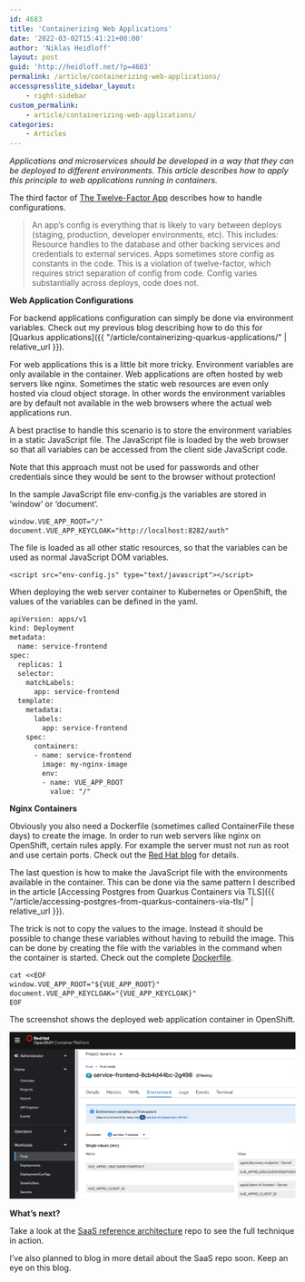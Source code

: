 ```yaml
---
id: 4683
title: 'Containerizing Web Applications'
date: '2022-03-02T15:41:21+00:00'
author: 'Niklas Heidloff'
layout: post
guid: 'http://heidloff.net/?p=4683'
permalink: /article/containerizing-web-applications/
accesspresslite_sidebar_layout:
    - right-sidebar
custom_permalink:
    - article/containerizing-web-applications/
categories:
    - Articles
---
```


*Applications and microservices should be developed in a way that they can be deployed to different environments. This article describes how to apply this principle to web applications running in containers.*

The third factor of [The Twelve-Factor App](https://12factor.net/config) describes how to handle configurations.

> An app’s config is everything that is likely to vary between deploys (staging, production, developer environments, etc). This includes: Resource handles to the database and other backing services and credentials to external services. Apps sometimes store config as constants in the code. This is a violation of twelve-factor, which requires strict separation of config from code. Config varies substantially across deploys, code does not.

**Web Application Configurations**

For backend applications configuration can simply be done via environment variables. Check out my previous blog describing how to do this for [Quarkus applications]({{ "/article/containerizing-quarkus-applications/" | relative_url }}).

For web applications this is a little bit more tricky. Environment variables are only available in the container. Web applications are often hosted by web servers like nginx. Sometimes the static web resources are even only hosted via cloud object storage. In other words the environment variables are by default not available in the web browsers where the actual web applications run.

A best practise to handle this scenario is to store the environment variables in a static JavaScript file. The JavaScript file is loaded by the web browser so that all variables can be accessed from the client side JavaScript code.

Note that this approach must not be used for passwords and other credentials since they would be sent to the browser without protection!

In the sample JavaScript file env-config.js the variables are stored in ‘window’ or ‘document’.

```
window.VUE_APP_ROOT="/"
document.VUE_APP_KEYCLOAK="http://localhost:8282/auth"
```

The file is loaded as all other static resources, so that the variables can be used as normal JavaScript DOM variables.

```
<script src="env-config.js" type="text/javascript"></script>
```

When deploying the web server container to Kubernetes or OpenShift, the values of the variables can be defined in the yaml.

```
apiVersion: apps/v1
kind: Deployment
metadata:
  name: service-frontend
spec:
  replicas: 1
  selector:
    matchLabels:
      app: service-frontend
  template:
    metadata:
      labels:
        app: service-frontend
    spec:
      containers:
      - name: service-frontend
        image: my-nginx-image
        env:
        - name: VUE_APP_ROOT
          value: "/" 
```

**Nginx Containers**

Obviously you also need a Dockerfile (sometimes called ContainerFile these days) to create the image. In order to run web servers like nginx on OpenShift, certain rules apply. For example the server must not run as root and use certain ports. Check out the [Red Hat blog](https://cloud.redhat.com/blog/deploy-vuejs-applications-on-openshift) for details.

The last question is how to make the JavaScript file with the environments available in the container. This can be done via the same pattern I described in the article [Accessing Postgres from Quarkus Containers via TLS]({{ "/article/accessing-postgres-from-quarkus-containers-via-tls/" | relative_url }}).

The trick is not to copy the values to the image. Instead it should be possible to change these variables without having to rebuild the image. This can be done by creating the file with the variables in the command when the container is started. Check out the complete [Dockerfile](https://github.com/IBM/multi-tenancy-frontend/blob/main/Dockerfile).

```
cat <<EOF
window.VUE_APP_ROOT="${VUE_APP_ROOT}"
document.VUE_APP_KEYCLOAK="{VUE_APP_KEYCLOAK}"
EOF
```

The screenshot shows the deployed web application container in OpenShift.

![image](/assets/img/2022/02/web-apps-config.png)

**What’s next?**

Take a look at the [SaaS reference architecture](https://github.com/IBM/multi-tenancy) repo to see the full technique in action.

I’ve also planned to blog in more detail about the SaaS repo soon. Keep an eye on this blog.
